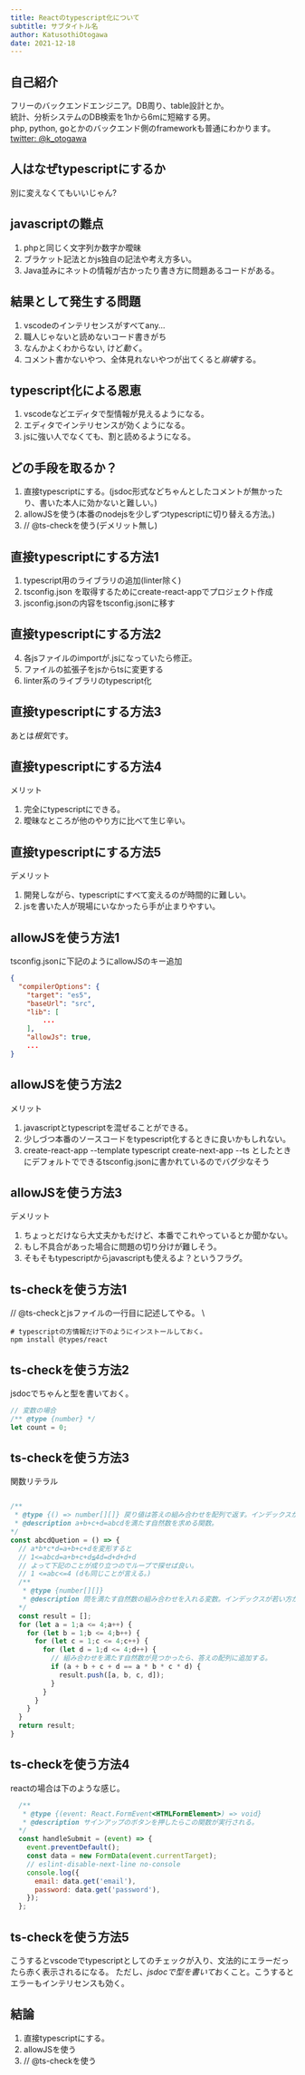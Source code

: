 ```yaml
---
title: Reactのtypescript化について
subtitle: サブタイトル名
author: KatusothiOtogawa
date: 2021-12-18
---
```


## 自己紹介

フリーのバックエンドエンジニア。DB周り、table設計とか。 \
統計、分析システムのDB検索を1hから6mに短縮する男。 \
php, python, goとかのバックエンド側のframeworkも普通にわかります。 \
[twitter: @k_otogawa](https://twitter.com/k_otogawa)

## 人はなぜtypescriptにするか

別に変えなくてもいいじゃん?

## javascriptの難点

1. phpと同じく文字列か数字か曖昧
2. ブラケット記法とかjs独自の記法や考え方多い。
3. Java並みにネットの情報が古かったり書き方に問題あるコードがある。

## 結果として発生する問題

1. vscodeのインテリセンスがすべてany...
2. 職人じゃないと読めないコード書きがち
3. なんかよくわからない, けど*動く*。
4. コメント書かないやつ、全体見れないやつが出てくると*崩壊*する。

## typescript化による恩恵

1. vscodeなどエディタで型情報が見えるようになる。
2. エディタでインテリセンスが効くようになる。
3. jsに強い人でなくても、割と読めるようになる。

## どの手段を取るか？

1. 直接typescriptにする。(jsdoc形式などちゃんとしたコメントが無かったり、書いた本人に効かないと難しい。)
2. allowJSを使う(本番のnodejsを少しずつtypescriptに切り替える方法。)
3. // @ts-checkを使う(デメリット無し)

## 直接typescriptにする方法1

1. typescript用のライブラリの追加(linter除く)
2. tsconfig.json を取得するためにcreate-react-appでプロジェクト作成
3. jsconfig.jsonの内容をtsconfig.jsonに移す

## 直接typescriptにする方法2

4. 各jsファイルのimportが.jsになっていたら修正。
5. ファイルの拡張子をjsからtsに変更する
6. linter系のライブラリのtypescript化

## 直接typescriptにする方法3

あとは*根気*です。

## 直接typescriptにする方法4

メリット

1. 完全にtypescriptにできる。
2. 曖昧なところが他のやり方に比べて生じ辛い。

## 直接typescriptにする方法5

デメリット

1. 開発しながら、typescriptにすべて変えるのが時間的に難しい。
2. jsを書いた人が現場にいなかったら手が止まりやすい。

## allowJSを使う方法1

tsconfig.jsonに下記のようにallowJSのキー追加

```json
{
  "compilerOptions": {
    "target": "es5",
    "baseUrl": "src",
    "lib": [
        ...
    ],
    "allowJs": true,
    ...
}
```

## allowJSを使う方法2

メリット

1. javascriptとtypescriptを混ぜることができる。
2. 少しづつ本番のソースコードをtypescript化するときに良いかもしれない。
3. create-react-app --template typescript create-next-app --ts としたときにデフォルトでできるtsconfig.jsonに書かれているのでバグ少なそう

## allowJSを使う方法3

デメリット

1. ちょっとだけなら大丈夫かもだけど、本番でこれやっているとか聞かない。
2. もし不具合があった場合に問題の切り分けが難しそう。
3. そもそもtypescriptからjavascriptも使えるよ？というフラグ。

## ts-checkを使う方法1

// @ts-checkとjsファイルの一行目に記述してやる。 \

```shell
# typescriptの方情報だけ下のようにインストールしておく。
npm install @types/react
```

## ts-checkを使う方法2

jsdocでちゃんと型を書いておく。

```js
// 変数の場合
/** @type {number} */
let count = 0;

```

## ts-checkを使う方法3

関数リテラル

```js

/** 
 * @type {() => number[][]} 戻り値は答えの組み合わせを配列で返す。インデックスが若い方からa, b, c, dとする。
 * @description a+b+c+d=abcdを満たす自然数を求める関数。
*/
const abcdQuetion = () => {
  // a*b*c*d=a+b+c+dを変形すると
  // 1<=abcd=a+b+c+d≦4d=d+d+d+d
  // よって下記のことが成り立つのでループで探せば良い。
  // 1 <=abc<=4 (dも同じことが言える。)
  /** 
   * @type {number[][]} 
   * @description 問を満たす自然数の組み合わせを入れる変数。インデックスが若い方からa, b, c, dと値を入れる。
  */
  const result = [];
  for (let a = 1;a <= 4;a++) {
    for (let b = 1;b <= 4;b++) {
      for (let c = 1;c <= 4;c++) {
        for (let d = 1;d <= 4;d++) {
          // 組み合わせを満たす自然数が見つかったら、答えの配列に追加する。
          if (a + b + c + d == a * b * c * d) {
            result.push([a, b, c, d]);
          }
        }
      }
    }
  }
  return result;
}

```

## ts-checkを使う方法4

reactの場合は下のような感じ。

```js
  /** 
   * @type {(event: React.FormEvent<HTMLFormElement>) => void} 
   * @description サインアップのボタンを押したらこの関数が実行される。
  */
  const handleSubmit = (event) => {
    event.preventDefault();
    const data = new FormData(event.currentTarget);
    // eslint-disable-next-line no-console
    console.log({
      email: data.get('email'),
      password: data.get('password'),
    });
  };
```

## ts-checkを使う方法5

こうするとvscodeでtypescriptとしてのチェックが入り、文法的にエラーだったら赤く表示されるになる。
ただし、*jsdocで型を書いて*おくこと。こうするとエラーもインテリセンスも効く。


## 結論

1. 直接typescriptにする。
2. allowJSを使う
3. // @ts-checkを使う